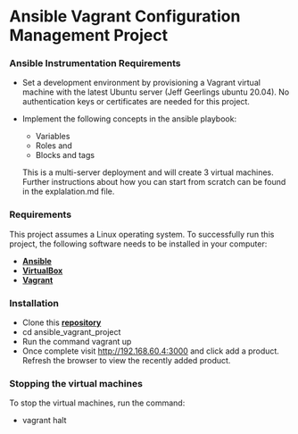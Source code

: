 # Ansible Vagrant Configuration Management Project

### Ansible Instrumentation Requirements
- Set a development environment by provisioning a Vagrant virtual machine with the latest Ubuntu server (Jeff Geerlings ubuntu 20.04). No authentication keys or certificates are needed for this project.
- Implement the following concepts in the ansible playbook:
  - Variables
  - Roles and
  - Blocks and tags

  This is a multi-server deployment and will create 3 virtual machines. Further instructions about how you can start from scratch can be found in the explalation.md file.

### Requirements
This project assumes a Linux operating system. To successfully run this project, the following software needs to be installed in your computer:
- [**Ansible**](https://docs.ansible.com/ansible/latest/installation_guide/intro_installation.html#installing-ansible-on-ubuntu)
- [**VirtualBox**](https://www.virtualbox.org/wiki/Linux_Downloads)
- [**Vagrant**](https://linuxize.com/post/how-to-install-vagrant-on-ubuntu-18-04/)
### Installation 
* Clone this [**repository**](https://github.com/kitmikai/ansible_vagrant_project.git)
* cd ansible_vagrant_project 
* Run the command vagrant up
* Once complete visit http://192.168.60.4:3000 and click add a product. Refresh the browser to view the recently added product. 

### Stopping the virtual machines
To stop the virtual machines, run the command:
* vagrant halt